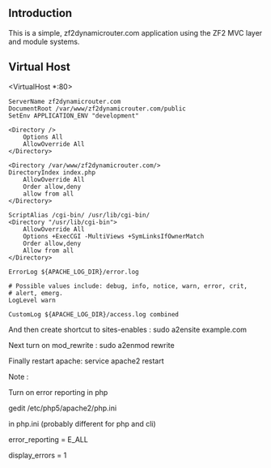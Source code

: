 Introduction
------------
This is a simple, zf2dynamicrouter.com application using the ZF2 MVC layer and module
systems.


Virtual Host
------------

<VirtualHost *:80>

    ServerName zf2dynamicrouter.com
    DocumentRoot /var/www/zf2dynamicrouter.com/public
    SetEnv APPLICATION_ENV "development"

    <Directory />
        Options All
        AllowOverride All
    </Directory>

    <Directory /var/www/zf2dynamicrouter.com/>
    DirectoryIndex index.php
        AllowOverride All
        Order allow,deny
        allow from all
    </Directory>

    ScriptAlias /cgi-bin/ /usr/lib/cgi-bin/
    <Directory "/usr/lib/cgi-bin">
        AllowOverride All
        Options +ExecCGI -MultiViews +SymLinksIfOwnerMatch
        Order allow,deny
        Allow from all
    </Directory>

    ErrorLog ${APACHE_LOG_DIR}/error.log

    # Possible values include: debug, info, notice, warn, error, crit,
    # alert, emerg.
    LogLevel warn

    CustomLog ${APACHE_LOG_DIR}/access.log combined
</VirtualHost>



And then create shortcut to sites-enables : sudo a2ensite example.com

Next turn on mod_rewrite : sudo a2enmod rewrite

Finally restart apache: service apache2 restart



Note : 

Turn on error reporting in php

gedit /etc/php5/apache2/php.ini

in php.ini (probably different for php and cli)

error_reporting = E_ALL

display_errors = 1

